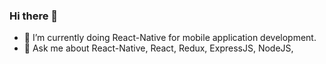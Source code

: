 ### Hi there 👋

<!--
**wasswaenockmale/wasswaenockmale** is a ✨ _special_ ✨ repository because its `README.md` (this file) appears on your GitHub profile.

Here are some ideas to get you started:

- 🔭 I’m currently working on working on mobile application development
- 🌱 I’m currently learning C++ to better und
- 👯 I’m looking to collaborate on ...
- 🤔 I’m looking for help with ...
- 💬 Ask me about ...
- 📫 How to reach me: ...
- 😄 Pronouns: ...
- ⚡ Fun fact: ...
-->


- 🔭 I’m currently doing React-Native for mobile application development.
- 💬 Ask me about React-Native, React, Redux, ExpressJS, NodeJS, 
